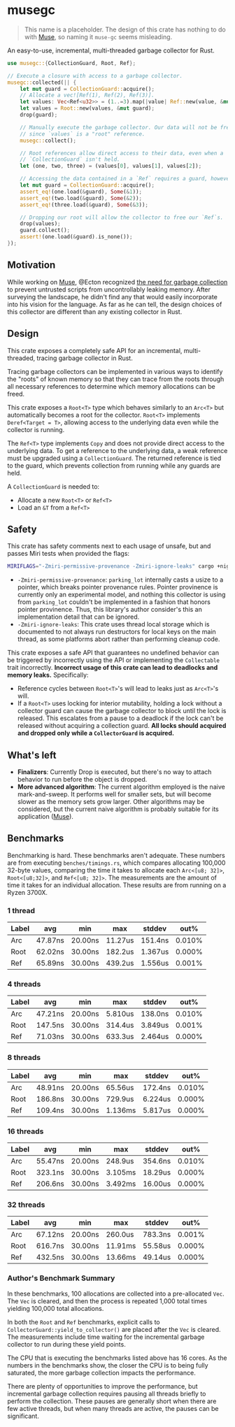 # musegc

> This name is a placeholder. The design of this crate has nothing to do with
> [Muse][muse], so naming it `muse-gc` seems misleading.

An easy-to-use, incremental, multi-threaded garbage collector for Rust.

```rust
use musegc::{CollectionGuard, Root, Ref};

// Execute a closure with access to a garbage collector.
musegc::collected(|| {
    let mut guard = CollectionGuard::acquire();
    // Allocate a vec![Ref(1), Ref(2), Ref(3)].
    let values: Vec<Ref<u32>> = (1..=3).map(|value| Ref::new(value, &mut guard)).collect();
    let values = Root::new(values, &mut guard);
    drop(guard);

    // Manually execute the garbage collector. Our data will not be freed,
    // since `values` is a "root" reference.
    musegc::collect();

    // Root references allow direct access to their data, even when a
    // `CollectionGuard` isn't held.
    let (one, two, three) = (values[0], values[1], values[2]);

    // Accessing the data contained in a `Ref` requires a guard, however.
    let mut guard = CollectionGuard::acquire();
    assert_eq!(one.load(&guard), Some(&1));
    assert_eq!(two.load(&guard), Some(&2));
    assert_eq!(three.load(&guard), Some(&3));

    // Dropping our root will allow the collector to free our `Ref`s.
    drop(values);
    guard.collect();
    assert!(one.load(&guard).is_none());
});
```

## Motivation

While working on [Muse][muse], @Ecton recognized [the need for garbage
collection][gc-issue] to prevent untrusted scripts from uncontrollably leaking
memory. After surveying the landscape, he didn't find any that would easily
incorporate into his vision for the language. As far as he can tell, the design
choices of this collector are different than any existing collector in Rust.

## Design

This crate exposes a completely safe API for an incremental, multi-threaded,
tracing garbage collector in Rust.

Tracing garbage collectors can be implemented in various ways to identify the
"roots" of known memory so that they can trace from the roots through all
necessary references to determine which memory allocations can be freed.

This crate exposes a `Root<T>` type which behaves similarly to an `Arc<T>` but
automatically becomes a root for the collector. `Root<T>` implements
`Deref<Target = T>`, allowing access to the underlying data even while the
collector is running.

The `Ref<T>` type implements `Copy` and does not provide direct access to the
underlying data. To get a reference to the underlying data, a weak reference
must be upgraded using a `CollectionGuard`. The returned reference is tied to
the guard, which prevents collection from running while any guards are held.

A `CollectionGuard` is needed to:

- Allocate a new `Root<T>` or `Ref<T>`
- Load an `&T` from a `Ref<T>`

## Safety

This crate has safety comments next to each usage of unsafe, but and passes Miri
tests when provided the flags:

```sh
MIRIFLAGS="-Zmiri-permissive-provenance -Zmiri-ignore-leaks" cargo +nightly miri test
```

- `-Zmiri-permissive-provenance`: `parking_lot` internally casts a usize to a
  pointer, which breaks pointer provenance rules. Pointer provinence is
  currently only an experimental model, and nothing this collector is using
  from `parking_lot` couldn't be implemented in a fashion that honors pointer
  provinence. Thus, this library's author consider's this an implementation
  detail that can be ignored.
- `-Zmiri-ignore-leaks`: This crate uses thread local storage which is
  documented to not always run destructors for local keys on the main thread, as
  some platforms abort rather than performing cleanup code.

This crate exposes a safe API that guarantees no undefined behavior can be
triggered by incorrectly using the API or implementing the `Collectable` trait
incorrectly. **Incorrect usage of this crate can lead to deadlocks and memory
leaks.** Specifically:

- Reference cycles between `Root<T>`'s will lead to leaks just as `Arc<T>`'s
  will.
- If a `Root<T>` uses locking for interior mutability, holding a lock without
  a collector guard can cause the garbage collector to block until the lock is
  released. This escalates from a pause to a deadlock if the lock can't be
  released without acquiring a collection guard. **All locks should acquired and
  dropped only while a `CollectorGuard` is acquired.**

## What's left

- **Finalizers**: Currently Drop is executed, but there's no way to attach
  behavior to run before the object is dropped.
- **More advanced algorithm**: The current algorithm employed is the naive
  mark-and-sweep. It performs well for smaller sets, but will become slower as
  the memory sets grow larger. Other algorithms may be considered, but the
  current naive algorithm is probably suitable for its application
  ([Muse][muse]).

## Benchmarks

Benchmarking is hard. These benchmarks aren't adequate. These numbers are from
executing `benches/timings.rs`, which compares allocating 100,000 32-byte values,
comparing the time it takes to allocate each `Arc<[u8; 32]>`, `Root<[u8;32]>`,
and `Ref<[u8; 32]>`. The measurements are the amount of time it takes for an
individual allocation. These results are from running on a Ryzen 3700X.

### 1 thread

| Label  | avg     | min     | max     | stddev  | out%   |
|--------|---------|---------|---------|---------|--------|
| Arc    | 47.87ns | 20.00ns | 11.27us | 151.4ns | 0.010% |
| Root | 62.02ns | 30.00ns | 182.2us | 1.367us | 0.000% |
| Ref   | 65.89ns | 30.00ns | 439.2us | 1.556us | 0.001% |

### 4 threads

| Label  | avg     | min     | max     | stddev  | out%   |
|--------|---------|---------|---------|---------|--------|
| Arc    | 47.21ns | 20.00ns | 5.810us | 138.0ns | 0.010% |
| Root | 147.5ns | 30.00ns | 314.4us | 3.849us | 0.001% |
| Ref   | 71.03ns | 30.00ns | 633.3us | 2.464us | 0.000% |

### 8 threads

| Label  | avg     | min     | max     | stddev  | out%   |
|--------|---------|---------|---------|---------|--------|
| Arc    | 48.91ns | 20.00ns | 65.56us | 172.4ns | 0.010% |
| Root | 186.8ns | 30.00ns | 729.9us | 6.224us | 0.000% |
| Ref   | 109.4ns | 30.00ns | 1.136ms | 5.817us | 0.000% |

### 16 threads

| Label  | avg     | min     | max     | stddev  | out%   |
|--------|---------|---------|---------|---------|--------|
| Arc    | 55.47ns | 20.00ns | 248.9us | 354.6ns | 0.010% |
| Root | 323.1ns | 30.00ns | 3.105ms | 18.29us | 0.000% |
| Ref   | 206.6ns | 30.00ns | 3.492ms | 16.00us | 0.000% |

### 32 threads

| Label  | avg     | min     | max     | stddev  | out%   |
|--------|---------|---------|---------|---------|--------|
| Arc    | 67.12ns | 20.00ns | 260.0us | 783.3ns | 0.001% |
| Root | 616.7ns | 30.00ns | 11.91ms | 55.58us | 0.000% |
| Ref   | 432.5ns | 30.00ns | 13.66ms | 49.14us | 0.000% |

### Author's Benchmark Summary

In these benchmarks, 100 allocations are collected into a pre-allocated `Vec`.
The `Vec` is cleared, and then the process is repeated 1,000 total times
yielding 100,000 total allocations.

In both the `Root` and `Ref` benchmarks, explicit calls to
`CollectorGuard::yield_to_collector()` are placed after the `Vec` is cleared.
The measurements include time waiting for the incremental garbage collector to
run during these yield points.

The CPU that is executing the benchmarks listed above has 16 cores. As the
numbers in the benchmarks show, the closer the CPU is to being fully saturated,
the more garbage collection impacts the performance.

There are plenty of opportunities to improve the performance, but incremental
garbage collection requires pausing all threads briefly to perform the
collection. These pauses are generally short when there are few active threads,
but when many threads are active, the pauses can be significant.

[muse]: https://github.com/khonsulabs/muse
[gc-issue]: https://github.com/khonsulabs/muse/issues/4
